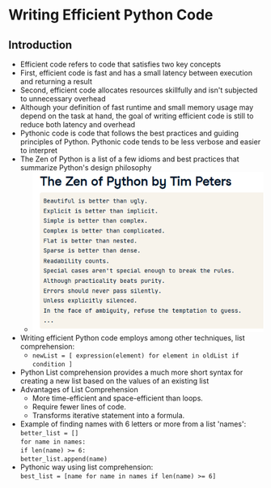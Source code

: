 # Writing Efficient Python Code

## Introduction
* Efficient code refers to code that satisfies two key concepts
* First, efficient code is fast and has a small latency between execution and returning a result
* Second, efficient code allocates resources skillfully and isn't subjected to unnecessary overhead
* Although your definition of fast runtime and small memory usage may depend on the task at hand, the goal of writing efficient code is still to reduce both latency and overhead
* Pythonic code is code that follows the best practices and guiding principles of Python. Pythonic code tends to be less verbose and easier to interpret
* The Zen of Python is a list of a few idioms and best practices that summarize Python's design philosophy
  * ![Zen of Python](https://github.com/IsaacMwendwa/Data-Engineering-Track-DataCamp/blob/main/Images/The-Zen-of-Python.PNG "Zen of Python")
* Writing efficient Python code employs among other techniques, list comprehension:
  * `newList = [ expression(element) for element in oldList if condition ]`
* Python List comprehension provides a much more short syntax for creating a new list based on the values of an existing list
* Advantages of List Comprehension
   * More time-efficient and space-efficient than loops.
   * Require fewer lines of code.
   * Transforms iterative statement into a formula.
* Example of finding names with 6 letters or more from a list 'names':
<br> `better_list = []`
<br> `for name in names:`
<br> `if len(name) >= 6:`
<br> `better_list.append(name)`
* Pythonic way using list comprehension:
<br> `best_list = [name for name in names if len(name) >= 6]`
